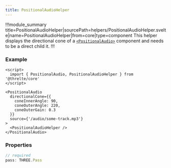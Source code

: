 ```yaml
---
title: PositionalAudioHelper
---
```


!!!module_summary title=PositionalAudioHelper|sourcePath=helpers/PositionalAudioHelper.svelte|name=PositionalAudioHelper|from=core|type=component
This helper displays the directional cone of a [`<PositionalAudio>`](/core/positional-audio) component and needs to be a direct child it.
!!!

### Example

```svelte
<script>
  import { PositionalAudio, PositionalAudioHelper } from '@threlte/core'
</script>

<PositionalAudio
  directionalCone={{
    coneInnerAngle: 90,
    coneOuterAngle: 220,
    coneOuterGain: 0.3
  }}
  source={'/audio/some-track.mp3'}
>
  <PositionalAudioHelper />
</PositionalAudio>
```

### Properties

```ts
// required
pass: THREE.Pass
```
